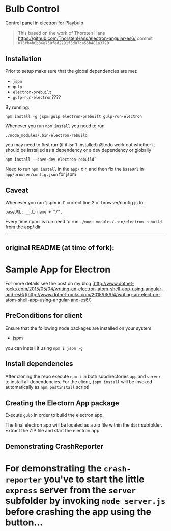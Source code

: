 # Bulb Control

Control panel in electron for Playbulb


> This based on the work of Thorsten Hans https://github.com/ThorstenHans/electron-angular-es6/ commit `075fb4b0b36e750fed2291f5d87c455b481a3728`

## Installation

Prior to setup make sure that the global dependencies are met:
- `jspm`
- `gulp`
- `electron-prebuilt`
- `gulp-run-electron`????

By running:
```
npm install -g jspm gulp electron-prebuilt gulp-run-electron
```



Whenever you run `npm install` you need to run
```
./node_modules/.bin/electron-rebuild
```
you may need to first run (if it isn't installed)
@todo work out whether it should be installed as a dependency or a dev dependency or globally 
```
npm install --save-dev electron-rebuild`
```

Need to run `npm install` in the `app/` dir, and then fix the `baseUrl` in `app/browser/config.json` for jspm


## Caveat
Whenever you ran 'jspm init' correct line 2 of browser/config.js to:

`baseURL: __dirname + "/",`

Every time npm i is run need to run `./node_modules/.bin/electron-rebuild` from the app/ dir











----------------
original README (at time of fork):
----------------
# Sample App for Electron

For more details see the post on my blog [http://www.dotnet-rocks.com/2015/05/04/writing-an-electron-atom-shell-app-using-angular-and-es6/](http://www.dotnet-rocks.com/2015/05/04/writing-an-electron-atom-shell-app-using-angular-and-es6/)


## PreConditions for client

Ensure that the following node packages are installed on your system

 * jspm

you can install it using `npm i jspm -g`


## Install dependencies

After cloning the repo execute `npm i` in both subdirectories `app` and `server` to install all dependencies. For the client, `jspm install` will be invoked automatically as `npm postinstall` script!

## Creating the Electorn App package

Execute `gulp` in order to build the electron app.

The final electron app will be located as a zip file within the `dist` subfolder. Extract the ZIP file and start the electron app.

## Demonstrating CrashReporter

For demonstrating the `crash-reporter` you've to start the little `express` server from the `server` subfolder by invoking `node server.js` before crashing the app using the button...
=======
